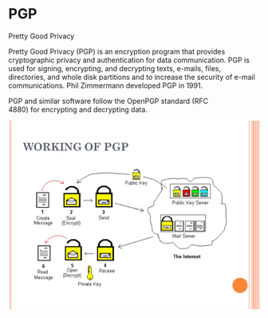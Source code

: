 # PGP


Pretty Good Privacy

Pretty Good Privacy (PGP) is an encryption program that provides
cryptographic privacy and authentication for data communication. PGP is
used for signing, encrypting, and decrypting texts, e-mails, files,
directories, and whole disk partitions and to increase the security of
e-mail communications. Phil Zimmermann developed PGP in 1991.

PGP and similar software follow the OpenPGP standard (RFC
4880) for encrypting and decrypting data.

![](./images/15008788.png?width=480)

